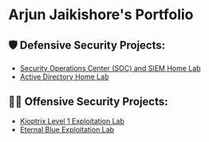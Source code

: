 <h1> Arjun Jaikishore's Portfolio </h1>

<h2>🛡️ Defensive Security Projects:</h2>

  - [Security Operations Center (SOC) and SIEM Home Lab](https://github.com/arjunjaikishore/SOC-SIEM-AzureHomeLab)
  - [Active Directory Home Lab](https://github.com/arjunjaikishore/ActiveDirectory-HomeLab)

<h2>👨‍💻 Offensive Security Projects:</h2>

  - [Kioptrix Level 1 Exploitation Lab](https://github.com/arjunjaikishore/KioptrixExploitationLab)
  - [Eternal Blue Exploitation Lab](https://github.com/arjunjaikishore/EternalBlueExploitation)

<!--

Here are some ideas to get you started:

- 🔭 I’m currently working on ...
- 🌱 I’m currently learning ...
- 👯 I’m looking to collaborate on ...
- 🤔 I’m looking for help with ...
- 💬 Ask me about ...
- 📫 How to reach me: ...
- 😄 Pronouns: ...
- ⚡ Fun fact: ...
-->
